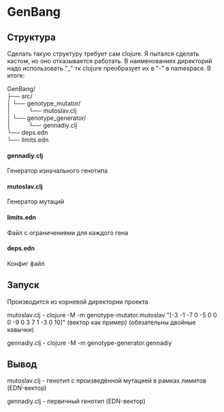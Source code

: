# GenBang

## Структура
Сделать такую структуру требует сам clojure. Я пытался сделать кастом, но оно отказывается работать. В наименованиях директорий надо использовать "_" тк clojure преобразует их в "-" в namespace.
В итоге:

GenBang/ <br>
├── src/ <br>
│   └── genotype_mutator/ <br>
│&emsp;&emsp;&emsp;└── mutoslav.clj <br>
│   └── genotype_generator/ <br>
│&emsp;&emsp;&emsp;└── gennadiy.clj <br>
└── deps.edn <br>
└── limits.edn <br>

#### gennadiy.clj
Генератор изначального генотипа

#### mutoslav.clj
Генератор мутаций

#### limits.edn
Файл с ограничениями для каждого гена

#### deps.edn
Конфиг файл

## Запуск
Производится из корневой директории проекта

mutoslav.clj - clojure -M -m genotype-mutator.mutoslav \"[-3 -1 -7 0 -5 0 0 0 -9 0 3 7 1 -3 0 10]\" (вектор как пример) (обязательны двойные кавычки)

gennadiy.clj - clojure -M -m genotype-generator.gennadiy

## Вывод

mutoslav.clj - генотип с произведённой мутацией в рамках лимитов (EDN-вектор)

gennadiy.clj - первичный генотип (EDN-вектор)

